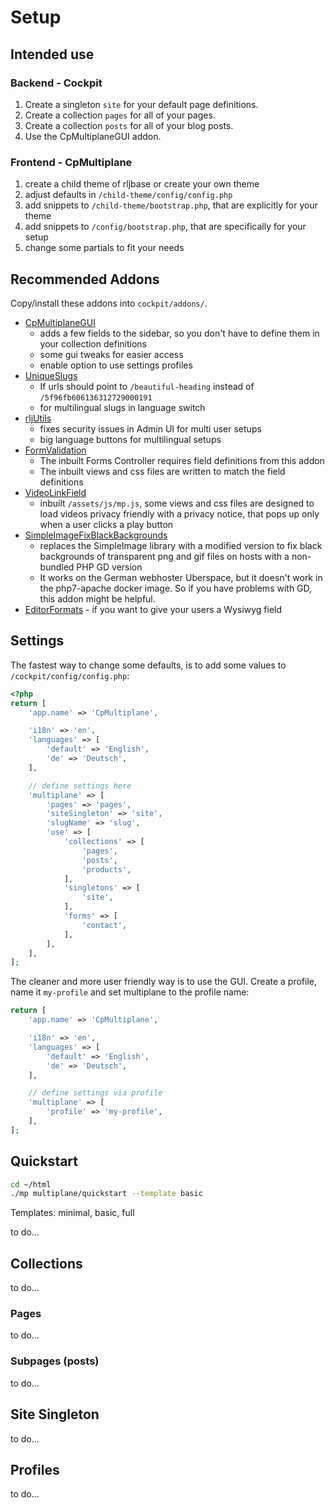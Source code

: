 # Setup

## Intended use

### Backend - Cockpit

1. Create a singleton `site` for your default page definitions.
2. Create a collection `pages` for all of your pages.
3. Create a collection `posts` for all of your blog posts.
4. Use the CpMultiplaneGUI addon.

### Frontend - CpMultiplane

1. create a child theme of rljbase or create your own theme
2. adjust defaults in `/child-theme/config/config.php`
3. add snippets to `/child-theme/bootstrap.php`, that are explicitly for your theme
4. add snippets to `/config/bootstrap.php`, that are specifically for your setup
5. change some partials to fit your needs

## Recommended Addons

Copy/install these addons into `cockpit/addons/`.

* [CpMultiplaneGUI][2]
  * adds a few fields to the sidebar, so you don't have to define them in your collection definitions
  * some gui tweaks for easier access
  * enable option to use settings profiles
* [UniqueSlugs][3]
  * If urls should point to `/beautiful-heading` instead of `/5f96fb606136312729000191`
  * for multilingual slugs in language switch
* [rljUtils][4]
  * fixes security issues in Admin UI for multi user setups
  * big language buttons for multilingual setups
* [FormValidation][5]
  * The inbuilt Forms Controller requires field definitions from this addon
  * The inbuilt views and css files are written to match the field definitions
* [VideoLinkField][6]
  * inbuilt `/assets/js/mp.js`, some views and css files are designed to load videos privacy friendly with a privacy notice, that pops up only when a user clicks a play button
* [SimpleImageFixBlackBackgrounds][7]
  * replaces the SimpleImage library with a modified version to fix black backgrounds of transparent png and gif files on hosts with a non-bundled PHP GD version
  * It works on the German webhoster Uberspace, but it doesn't work in the php7-apache docker image. So if you have problems with GD, this addon might be helpful.
* [EditorFormats][10] - if you want to give your users a Wysiwyg field

## Settings

The fastest way to change some defaults, is to add some values to `/cockpit/config/config.php`:

```php
<?php
return [
    'app.name' => 'CpMultiplane',

    'i18n' => 'en',
    'languages' => [
        'default' => 'English',
        'de' => 'Deutsch',
    ],

    // define settings here
    'multiplane' => [
        'pages' => 'pages',
        'siteSingleton' => 'site',
        'slugName' => 'slug',
        'use' => [
            'collections' => [
                'pages',
                'posts',
                'products',
            ],
            'singletons' => [
                'site',
            ],
            'forms' => [
                'contact',
            ],
        ],
    ],
];
```

The cleaner and more user friendly way is to use the GUI. Create a profile, name it `my-profile` and set multiplane to the profile name:

```php
return [
    'app.name' => 'CpMultiplane',

    'i18n' => 'en',
    'languages' => [
        'default' => 'English',
        'de' => 'Deutsch',
    ],

    // define settings via profile
    'multiplane' => [
        'profile' => 'my-profile',
    ],
];
```

## Quickstart

```bash
cd ~/html
./mp multiplane/quickstart --template basic
```

Templates: minimal, basic, full

to do...

## Collections

to do...

### Pages

to do...

### Subpages (posts)

to do...

## Site Singleton

to do...

## Profiles

to do...



[2]: https://github.com/raffaelj/cockpit_CpMultiplaneGUI
[3]: https://github.com/raffaelj/cockpit_UniqueSlugs
[4]: https://github.com/raffaelj/cockpit_rljUtils
[5]: https://github.com/raffaelj/cockpit_FormValidation
[6]: https://github.com/raffaelj/cockpit_VideoLinkField
[7]: https://github.com/raffaelj/cockpit_SimpleImageFixBlackBackgrounds
[10]: https://github.com/pauloamgomes/CockpitCms-EditorFormats